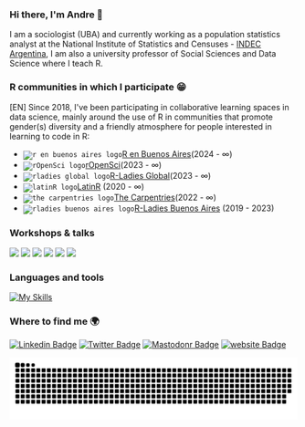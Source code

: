 ### Hi there, I'm Andre 👋

I am a sociologist (UBA) and currently working as a population statistics analyst at the National Institute of Statistics and Censuses - [INDEC Argentina](https://www.indec.gob.ar/), I am also a university professor of Social Sciences and Data Science where I teach R.

###  R communities in which I participate :grin: 

[EN] Since 2018, I've been participating in collaborative learning spaces in data science, mainly around the use of R in communities that promote gender(s) diversity and a friendly atmosphere for people interested in learning to code in R:
- <code><img height="27" src="https://avatars.githubusercontent.com/u/43609757" alt="r en buenos aires logo"></code>[R en Buenos Aires](https://github.com/renbaires)(2024 -  ∞)
- <code><img height="27" src="https://avatars.githubusercontent.com/u/1200269" alt="rOpenSci logo"></code>[rOpenSci](https://github.com/ropensci)(2023 -  ∞)
- <code><img height="27" src="https://avatars.githubusercontent.com/u/21295846?s=200&v=4" alt="rladies global logo"></code>[R-Ladies Global](https://github.com/rladies)(2023 -  ∞)
- <code><img height="27" src="https://avatars.githubusercontent.com/u/42558048?s=200&v=4" alt="latinR logo"></code>[LatinR](https://github.com/LatinR) (2020 -  ∞)
- <code><img height="27" src="https://avatars.githubusercontent.com/u/19267758?s=200&v=4" alt="the carpentries logo"></code>[The Carpentries](https://github.com/carpentries)(2022 -  ∞)
- <code><img height="27" src="https://avatars.githubusercontent.com/u/38664570?s=200&v=4" alt="rladies buenos aires logo"></code>[R-Ladies Buenos Aires](https://github.com/RLadies-BA) (2019 - 2023)

### Workshops & talks
[![](https://github-readme-stats.vercel.app/api/pin/?username=soyandrea&repo=SIES_LatinR2023)](https://github.com/SoyAndrea/SIES_LatinR2023)
[![](https://github-readme-stats.vercel.app/api/pin/?username=soyandrea&repo=Porfinviernes)](https://github.com/SoyAndrea/Porfinviernes)
[![](https://github-readme-stats.vercel.app/api/pin/?username=soyandrea&repo=tallerEPH)](https://github.com/SoyAndrea/tallerEPH)
[![](https://github-readme-stats.vercel.app/api/pin/?username=soyandrea&repo=csvconfv7)](https://github.com/SoyAndrea/csvconfv7)
[![](https://github-readme-stats.vercel.app/api/pin/?username=karbartolome&repo=gt-spotify)](https://github.com/karbartolome/gt-spotify)
[![](https://github-readme-stats.vercel.app/api/pin/?username=rladies-eastlansing&repo=2022-accessible_dataviz)](https://github.com/rladies-eastlansing/2022-accessible_dataviz)

### Languages and tools
[![My Skills](https://skillicons.dev/icons?i=r,git,github,netlify,html,css,sass,markdown,wordpress,ai&theme=light)](https://skillicons.dev)

### Where to find me 🌍
[![Linkedin Badge](https://img.shields.io/badge/LinkedIn-0077B5?style=for-the-badge&logo=linkedin&logoColor=white)](https://www.linkedin.com/in/andreasociologa/)
[![Twitter Badge](https://img.shields.io/badge/Twitter-1DA1F2?style=for-the-badge&logo=twitter&logoColor=white)](https://twitter.com/me_andre)
[![Mastodonr Badge](https://img.shields.io/badge/Mastodon-9F2B68?style=for-the-badge&logo=mastodon&logoColor=white)](https://mastodon.social/@me_andre)
[![website Badge](https://img.shields.io/badge/Netlify-5D3FD3?style=for-the-badge&logo=netlify&logoColor=white)](https://soyandrea.netlify.app/)

<picture>
  <source media="(prefers-color-scheme: dark)" srcset="https://github.com/SoyAndrea/SoyAndrea/raw/output/github-contribution-grid-snake.svg" />
  <source media="(prefers-color-scheme: light)" srcset="https://github.com/SoyAndrea/SoyAndrea/raw/output/github-contribution-grid-snake.svg" />
  <img alt="github-snake" src="https://github.com/SoyAndrea/SoyAndrea/raw/output/github-contribution-grid-snake.svg" />
</picture>

